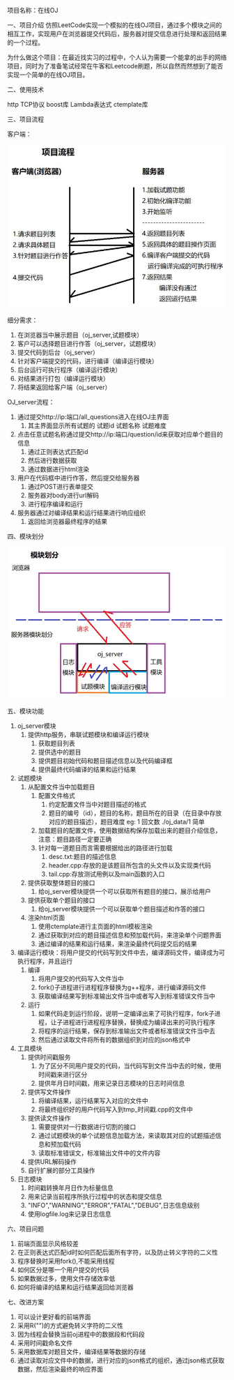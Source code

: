 

项目名称：在线OJ

一、项目介绍
	仿照LeetCode实现一个模拟的在线OJ项目，通过多个模块之间的相互工作，实现用户在浏览器提交代码后，服务器对提交信息进行处理和返回结果的一个过程。

​	为什么做这个项目：在最近找实习的过程中，个人认为需要一个能拿的出手的网络项目，同时为了准备笔试经常在牛客和Leetcode刷题，所以自然而然想到了能否实现一个简单的在线OJ项目。

二、使用技术

http
TCP协议
boost库
Lambda表达式
ctemplate库

三、项目流程

客户端：
		

![](https://github.com/ZJL2019/Linux_code-cpp/raw/master/Linux_code/online_oj/批注_2020-03-20_124527.jpg)

细分需求：

1. 在浏览器当中展示题目（oj_server,试题模块）
2. 客户可以选择题目进行作答（oj_server，试题模块）
3. 提交代码到后台（oj_server）
4. 针对客户端提交的代码，进行编译（编译运行模块）
5. 后台运行可执行程序（编译运行模块）
6. 对结果进行打包（编译运行模块）
7. 将结果返回给客户端（oj_server）

OJ_server流程：

1. 通过提交http://ip:端口/all_questions进入在线OJ主界面
   1. 其主界面显示所有试题的  试题id    试题名称     试题难度
2. 点击任意试题名称通过提交http://ip:端口/question/id来获取对应单个题目的信息
   1. 通过正则表达式匹配id
   2. 然后进行数据获取
   3. 通过数据进行html渲染
3. 用户在代码框中进行作答，然后提交给服务器
   1. 通过POST进行表单提交
   2. 服务器对body进行url解码
   3. 进行程序编译和运行
4. 服务器通过对编译结果和运行结果进行响应组织
   1. 返回给浏览器最终程序的结果

四、模块划分

![](https://github.com/ZJL2019/Linux_code-cpp/raw/master/Linux_code/online_oj/批注_2020-03-20_124425.jpg)

五、模块功能

1. oj_server模块
   1. 提供http服务，串联试题模块和编译运行模块
      1. 获取题目列表
      2. 提供选中的题目
      3. 提供题目初始代码和题目描述信息以及代码编译框
      4. 提供最终代码编译的结果和运行结果
2. 试题模块
   1. 从配置文件当中加载题目
      1. 配置文件格式
         1. 约定配置文件当中对题目描述的格式
         2. 题目的编号（id），题目的名称，题目所在的目录（在目录中存放对应的题目描述），题目难度
            eg: 1    回文数    ./oj_data/1    简单
      2. 加载题目的配置文件，使用数据结构保存加载出来的题目介绍信息，注意：题目路径一定要正确
      3. 针对每一道题目而言需要根据给出的路径进行加载
         1. desc.txt:题目的描述信息
         2. header.cpp:存放的是该题目所包含的头文件以及实现类代码
         3. tail.cpp:存放测试用例以及main函数的入口
   2. 提供获取整体题目的接口
      1. 给oj_server模块提供一个可以获取所有题目的接口，展示给用户
   3. 提供获取单个题目的接口
      1. 给oj_server模块提供一个可以获取单个题目描述和作答的接口
   4. 渲染html页面
      1. 使用ctemplate进行主页面的html模板渲染
      2. 通过获取到对应的题目描述信息和预加载代码，来渲染单个问题界面
      3. 通过编译的结果和运行结果，来渲染最终代码提交后的结果
3. 编译运行模块：将用户提交的代码写到文件中去，编译源码文件，编译成为可执行程序，并且运行
   1. 编译
      1. 将用户提交的代码写入文件当中
      2. fork()子进程进行进程程序替换为g++程序，进行编译源码文件
      3. 获取编译结果写到标准输出文件当中或者写入到标准错误文件当中
   2. 运行
      1. 如果代码走到运行阶段，说明一定编译出来了可执行程序，fork子进程，让子进程进行进程程序替换，替换成为编译出来的可执行程序
      2. 将程序的运行结果，保存到标准输出文件或者标准错误文件当中去
      3. 然后通过读取文件将所有的数据组织到对应的json格式中
4. 工具模块
   1. 提供时间戳服务
      1. 为了区分不同用户提交的代码，当代码写到文件当中去的时候，使用时间戳来进行区分
      2. 提供年月日时间戳，用来记录日志模块的日志时间信息
   2. 提供写文件操作
      1. 将编译结果，运行结果写入对应的文件中
      2. 将最终组织好的用户代码写入到tmp_时间戳.cpp的文件中
   3. 提供读文件操作
      1. 需要提供对一行数据进行切割的接口
      2. 通过试题模块的单个试题信息加载方法，来读取其对应的试题描述信息和预加载代码
      3. 读取标准错误文，标准输出文件中的文件内容
   4. 提供URL解码操作
   5. 自行扩展的部分工具操作
5. 日志模块
   1. 时间戳转换年月日作为标量信息
   2. 用来记录当前程序所执行过程中的状态和提交信息
   3. "INFO","WARNING","ERROR","FATAL","DEBUG",日志信息级别
   4. 使用logfile.log来记录日志信息

六、项目问题

1. 前端页面显示风格较差
2. 在正则表达式匹配id时如何匹配后面所有字符，以及防止转义字符的二义性
3. 程序替换时采用fork(),不能采用线程
4. 如何区分是哪一个用户提交的代码
5. 如果数据过多，使用文件存储效率低
6. 如何将编译的结果和运行结果返回给浏览器

七、改进方案

1. 可以设计更好看的前端界面
2. 采用R("")的方式避免转义字符的二义性
3. 因为线程会替换当前oj进程中的数据段和代码段
4. 采用时间戳命名文件
5. 采用数据库对题目文件，编译结果等数据的存储
6. 通过读取对应文件中的数据，进行对应的json格式的组织，通过json格式获取数据，然后渲染最终的响应界面



